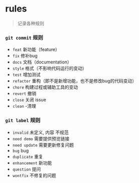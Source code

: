 # rules

> 记录各种规则

### `git commit` 规则

- `feat` 新功能（feature）
- `fix` 修补bug
- `docs` 文档（documentation）
- `style` 格式（不影响代码运行的变动）
- `test` 增加测试
- `refactor` 重构（即不是新增功能，也不是修改bug的代码变动）
- `chore` 构建过程或辅助工具的变动
- `revert` 撤销
- `close` 关闭 issue
- `clean` -清理

### `git label` 规则

- `invalid` 未定义, 内容 不规范
- `need demo` 需要提供预览链接
- `need update` 需要更新修复问题
- `bug` bug
- `duplicate` 重复
- `enhancement` 新功能
- `question` 提问
- `wontfix` 不修复的问题

